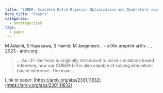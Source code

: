 ```yaml
---
title: "SOBER: Scalable Batch Bayesian Optimization and Quadrature using Recombination Constraints"
hero_title: "Papers"
categories:
  - Uncategorized
tags:
  - paper
---
```

M Adachi, S Hayakawa, S Hamid, M Jørgensen… - arXiv preprint arXiv …, 2023 - arxiv.org



>… As LFI likelihood is originally introduced to solve simulation-based inference, now our SOBER-LFI is also capable of solving simulation-based inference. The main …

Link to paper: [https://arxiv.org/abs/2301.11832](https://arxiv.org/abs/2301.11832)
